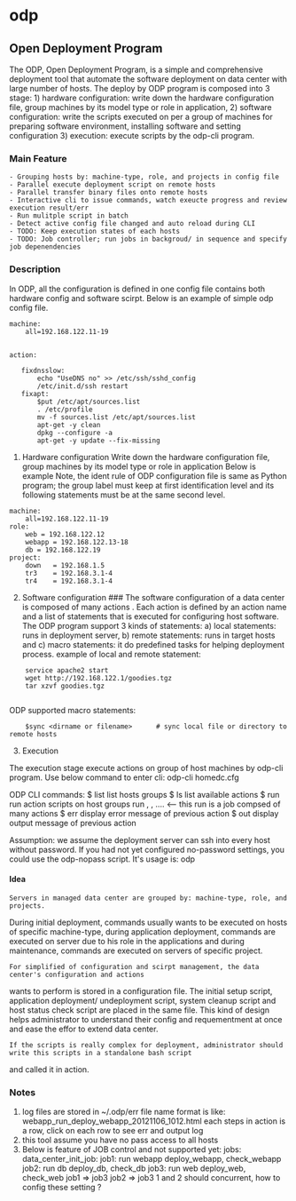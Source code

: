 
odp
===

## Open Deployment Program

The ODP, Open Deployment Program, is a simple and comprehensive deployment tool that automate the software deployment on data center with large number of hosts. The deploy by ODP program is composed into 3 stage: 1) hardware configuration: write down the hardware configuration file, group machines by its model type or role in application, 2) software configuration: write the scripts executed on per a group of machines for preparing software environment, installing software and setting configuration 3) execution: execute scripts by the odp-cli program.


### Main Feature

    - Grouping hosts by: machine-type, role, and projects in config file
    - Parallel execute deployment script on remote hosts
    - Parallel transfer binary files onto remote hosts
    - Interactive cli to issue commands, watch exeucte progress and review execution result/err
    - Run mulitple script in batch
    - Detect active config file changed and auto reload during CLI
    - TODO: Keep execution states of each hosts
    - TODO: Job controller; run jobs in backgroud/ in sequence and specify job depenendencies


### Description

In ODP, all the configuration is defined in one config file contains both hardware config and software scirpt.
Below is an example of simple odp config file.

```
machine:
    all=192.168.122.11-19


action:

   fixdnsslow:
       echo "UseDNS no" >> /etc/ssh/sshd_config
       /etc/init.d/ssh restart        
   fixapt:
       $put /etc/apt/sources.list
       . /etc/profile
       mv -f sources.list /etc/apt/sources.list
       apt-get -y clean
       dpkg --configure -a
       apt-get -y update --fix-missing
```


1. Hardware configuration 
Write down the hardware configuration file, group machines by its model type or role in application 
Below is example
Note, the ident rule of ODP configuration file is same as Python program; the group label must keep at first identification level and its following statements must be at the same second level.
```
machine:
    all=192.168.122.11-19
role:
    web = 192.168.122.12
    webapp = 192.168.122.13-18
    db = 192.168.122.19
project:
    down   = 192.168.1.5
    tr3    = 192.168.3.1-4
    tr4    = 192.168.3.1-4
```

2. Software configuration ###
	The software configuration of a data center is composed of many actions . Each action is defined by an action name
and a list of statements that is executed for configuring host software. The ODP program support 3 kinds of statements: 
a) local statements: runs in deployment server, b) remote statements: runs in target hosts and c) macro statements: it do 
predefined tasks for helping deployment process.
example of local and remote statement:
```
	service apache2 start
	wget http://192.168.122.1/goodies.tgz
	tar xzvf goodies.tgz
	
```

ODP supported macro statements:
```
	$sync <dirname or filename>      # sync local file or directory to remote hosts
```





3. Execution

The execution stage execute actions on group of host machines by odp-cli program. Use below command to enter cli:
	odp-cli homedc.cfg

ODP CLI commands:
    $ list        list hosts groups 
    $ ls          list available actions
    $ run         run action scripts on host groups	
        	      run <group-name> <action-name1>, <action-name2>, ....    <-- this run is a job compsed of many actions
    $ err         display error message of previous action
    $ out         display output message of previous action



Assumption: we assume the deployment server can ssh into every host without password. If you had not yet configured no-password settings, you could use the odp-nopass script. 
It's usage is: odp <host-ip> <password>



#### Idea
    Servers in managed data center are grouped by: machine-type, role, and projects.
During initial deployment, commands usually wants to be executed on hosts of specific machine-type,
during application deployment, commands are executed on server due to his role in the applications
and during maintenance, commands are executed on servers of specific project.

    For simplified of configuration and scirpt management, the data center's configuration and actions
wants to perform is stored in a configuration file. The initial setup script, application deployment/
undeployment script, system cleanup script and host status check script are placed in the same file.
This kind of design helps administrator to understand their config and requementment at once and
ease the effor to extend data center.

    If the scripts is really complex for deployment, administrator should write this scripts in a standalone bash script
and called it in action.




### Notes
1. log files are stored in ~/.odp/err
   file name format is like:
        webapp_run_deploy_webapp_20121106_1012.html
        each steps in action is a row, click on each row to see err and output log
2. this tool assume you have no pass access to all hosts
3. Below is feature of JOB control and not supported yet:
jobs:
    data_center_init_job:
        job1: run webapp deploy_webapp, check_webapp
        job2: run db deploy_db, check_db
        job3: run web deploy_web, check_web
        job1 => job3
        job2 => job3
        1 and 2 should concurrent, how to config these setting ?





